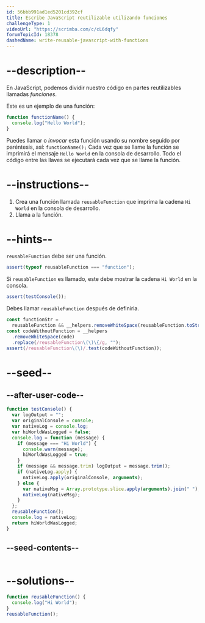 ```yaml
---
id: 56bbb991ad1ed5201cd392cf
title: Escribe JavaScript reutilizable utilizando funciones
challengeType: 1
videoUrl: "https://scrimba.com/c/cL6dqfy"
forumTopicId: 18378
dashedName: write-reusable-javascript-with-functions
---
```


# --description--

En JavaScript, podemos dividir nuestro código en partes reutilizables llamadas <dfn>funciones</dfn>.

Este es un ejemplo de una función:

```js
function functionName() {
  console.log("Hello World");
}
```

Puedes llamar o <dfn>invocar</dfn> esta función usando su nombre seguido por paréntesis, así: `functionName();` Cada vez que se llame la función se imprimirá el mensaje `Hello World` en la consola de desarrollo. Todo el código entre las llaves se ejecutará cada vez que se llame la función.

# --instructions--

<ol>
  <li>
    Crea una función llamada <code>reusableFunction</code> que imprima la cadena <code>Hi World</code> en la consola de desarrollo.
  </li>
  <li>
    Llama a la función.
  </li>
</ol>

# --hints--

`reusableFunction` debe ser una función.

```js
assert(typeof reusableFunction === "function");
```

Si `reusableFunction` es llamado, este debe mostrar la cadena `Hi World` en la consola.

```js
assert(testConsole());
```

Debes llamar `reusableFunction` después de definirla.

```js
const functionStr =
  reusableFunction && __helpers.removeWhiteSpace(reusableFunction.toString());
const codeWithoutFunction = __helpers
  .removeWhiteSpace(code)
  .replace(/reusableFunction\(\)\{/g, "");
assert(/reusableFunction\(\)/.test(codeWithoutFunction));
```

# --seed--

## --after-user-code--

```js
function testConsole() {
  var logOutput = "";
  var originalConsole = console;
  var nativeLog = console.log;
  var hiWorldWasLogged = false;
  console.log = function (message) {
    if (message === "Hi World") {
      console.warn(message);
      hiWorldWasLogged = true;
    }
    if (message && message.trim) logOutput = message.trim();
    if (nativeLog.apply) {
      nativeLog.apply(originalConsole, arguments);
    } else {
      var nativeMsg = Array.prototype.slice.apply(arguments).join(" ");
      nativeLog(nativeMsg);
    }
  };
  reusableFunction();
  console.log = nativeLog;
  return hiWorldWasLogged;
}
```

## --seed-contents--

```js

```

# --solutions--

```js
function reusableFunction() {
  console.log("Hi World");
}
reusableFunction();
```
